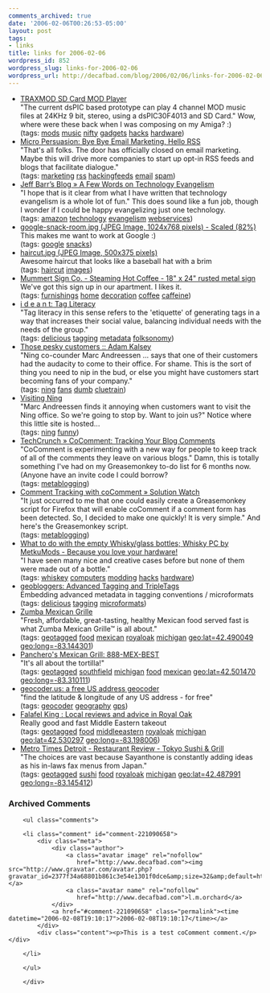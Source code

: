 ```yaml
---
comments_archived: true
date: '2006-02-06T00:26:53-05:00'
layout: post
tags:
- links
title: links for 2006-02-06
wordpress_id: 852
wordpress_slug: links-for-2006-02-06
wordpress_url: http://decafbad.com/blog/2006/02/06/links-for-2006-02-06
---
```

<ul class="delicious">
	<li>
		<div class="delicious-link"><a href="http://www.k9spud.com/traxmod/">TRAXMOD SD Card MOD Player</a></div>
		<div class="delicious-extended">"The current dsPIC based prototype can play 4 channel MOD music files at 24KHz 9 bit, stereo, using a dsPIC30F4013 and SD Card."  Wow, where were these back when I was composing on my Amiga? :)</div>
		<div class="delicious-tags">(tags: <a href="http://del.icio.us/deusx/mods">mods</a> <a href="http://del.icio.us/deusx/music">music</a> <a href="http://del.icio.us/deusx/nifty">nifty</a> <a href="http://del.icio.us/deusx/gadgets">gadgets</a> <a href="http://del.icio.us/deusx/hacks">hacks</a> <a href="http://del.icio.us/deusx/hardware">hardware</a>)</div>
	</li>
	<li>
		<div class="delicious-link"><a href="http://www.micropersuasion.com/2006/02/bye_bye_email_m.html">Micro Persuasion: Bye Bye Email Marketing, Hello RSS</a></div>
		<div class="delicious-extended">"That's all folks. The door has officially closed on email marketing. Maybe this will drive more companies to start up opt-in RSS feeds and blogs that facilitate dialogue."</div>
		<div class="delicious-tags">(tags: <a href="http://del.icio.us/deusx/marketing">marketing</a> <a href="http://del.icio.us/deusx/rss">rss</a> <a href="http://del.icio.us/deusx/hackingfeeds">hackingfeeds</a> <a href="http://del.icio.us/deusx/email">email</a> <a href="http://del.icio.us/deusx/spam">spam</a>)</div>
	</li>
	<li>
		<div class="delicious-link"><a href="http://www.syndic8.com/~jeff/blog/?p=414">Jeff Barr’s Blog » A Few Words on Technology Evangelism</a></div>
		<div class="delicious-extended">"I hope that is it clear from what I have written that technology evangelism is a whole lot of fun."  This does sound like a fun job, though I wonder if I could be happy evangelizing just one technology.</div>
		<div class="delicious-tags">(tags: <a href="http://del.icio.us/deusx/amazon">amazon</a> <a href="http://del.icio.us/deusx/technology">technology</a> <a href="http://del.icio.us/deusx/evangelism">evangelism</a> <a href="http://del.icio.us/deusx/webservices">webservices</a>)</div>
	</li>
	<li>
		<div class="delicious-link"><a href="http://www.valleywag.com/tech/google-snack-room.jpg">google-snack-room.jpg (JPEG Image, 1024x768 pixels) - Scaled (82%)</a></div>
		<div class="delicious-extended">This makes me want to work at Google :)</div>
		<div class="delicious-tags">(tags: <a href="http://del.icio.us/deusx/google">google</a> <a href="http://del.icio.us/deusx/snacks">snacks</a>)</div>
	</li>
	<li>
		<div class="delicious-link"><a href="http://i40.photobucket.com/albums/e226/juggy84/Random%20Pics/haircut.jpg">haircut.jpg (JPEG Image, 500x375 pixels)</a></div>
		<div class="delicious-extended">Awesome haircut that looks like a baseball hat with a brim</div>
		<div class="delicious-tags">(tags: <a href="http://del.icio.us/deusx/haircut">haircut</a> <a href="http://del.icio.us/deusx/images">images</a>)</div>
	</li>
	<li>
		<div class="delicious-link"><a href="http://www.mummertsignco.com/products/metal-signs/details.php?prdid=79">Mummert Sign Co. - Steaming Hot Coffee - 18" x 24" rusted metal sign</a></div>
		<div class="delicious-extended">We've got this sign up in our apartment.  I likes it.</div>
		<div class="delicious-tags">(tags: <a href="http://del.icio.us/deusx/furnishings">furnishings</a> <a href="http://del.icio.us/deusx/home">home</a> <a href="http://del.icio.us/deusx/decoration">decoration</a> <a href="http://del.icio.us/deusx/coffee">coffee</a> <a href="http://del.icio.us/deusx/caffeine">caffeine</a>)</div>
	</li>
	<li>
		<div class="delicious-link"><a href="http://ideant.typepad.com/ideant/2005/04/tag_literacy.html">i d e a n t: Tag Literacy</a></div>
		<div class="delicious-extended">"Tag literacy in this sense refers to the 'etiquette' of generating tags in a way that increases their social value, balancing individual needs with the needs of the group."</div>
		<div class="delicious-tags">(tags: <a href="http://del.icio.us/deusx/delicious">delicious</a> <a href="http://del.icio.us/deusx/tagging">tagging</a> <a href="http://del.icio.us/deusx/metadata">metadata</a> <a href="http://del.icio.us/deusx/folksonomy">folksonomy</a>)</div>
	</li>
	<li>
		<div class="delicious-link"><a href="http://kalsey.com/2006/02/those_pesky_customers/">Those pesky customers :: Adam Kalsey</a></div>
		<div class="delicious-extended">"Ning co-counder Marc Andreessen ... says that one of their customers had the audacity to come to their office. For shame. This is the sort of thing you need to nip in the bud, or else you might have customers start becoming fans of your company."</div>
		<div class="delicious-tags">(tags: <a href="http://del.icio.us/deusx/ning">ning</a> <a href="http://del.icio.us/deusx/fans">fans</a> <a href="http://del.icio.us/deusx/dumb">dumb</a> <a href="http://del.icio.us/deusx/cluetrain">cluetrain</a>)</div>
	</li>
	<li>
		<div class="delicious-link"><a href="http://visiting.ning.com/">Visiting Ning</a></div>
		<div class="delicious-extended">"Marc Andreessen finds it annoying when customers want to visit the Ning office. So we're going to stop by. Want to join us?"  Notice where this little site is hosted...</div>
		<div class="delicious-tags">(tags: <a href="http://del.icio.us/deusx/ning">ning</a> <a href="http://del.icio.us/deusx/funny">funny</a>)</div>
	</li>
	<li>
		<div class="delicious-link"><a href="http://www.techcrunch.com/2006/02/04/cocomment-managing-user-blog-comments/">TechCrunch » CoComment: Tracking Your Blog Comments</a></div>
		<div class="delicious-extended">"CoComment is experimenting with a new way for people to keep track of all of the comments they leave on various blogs."  Damn, this is totally something I've had on my Greasemonkey to-do list for 6 months now.  (Anyone have an invite code I could borrow?</div>
		<div class="delicious-tags">(tags: <a href="http://del.icio.us/deusx/metablogging">metablogging</a>)</div>
	</li>
	<li>
		<div class="delicious-link"><a href="http://www.solutionwatch.com/313/comment-tracking-with-cocomment/">Comment Tracking with coComment » Solution Watch</a></div>
		<div class="delicious-extended">"It just occurred to me that one could easily create a Greasemonkey script for Firefox that will enable coComment if a comment form has been detected. So, I decided to make one quickly! It is very simple."  And here's the Greasemonkey script.</div>
		<div class="delicious-tags">(tags: <a href="http://del.icio.us/deusx/metablogging">metablogging</a>)</div>
	</li>
	<li>
		<div class="delicious-link"><a href="http://www.metku.net/index.html?sect=view&n=1&path=mods/whiskypc/index_eng">What to do with the empty Whisky/glass bottles; Whisky PC by MetkuMods - Because you love your hardware!</a></div>
		<div class="delicious-extended">"I have seen many nice and creative cases before but none of them were made out of a bottle."</div>
		<div class="delicious-tags">(tags: <a href="http://del.icio.us/deusx/whiskey">whiskey</a> <a href="http://del.icio.us/deusx/computers">computers</a> <a href="http://del.icio.us/deusx/modding">modding</a> <a href="http://del.icio.us/deusx/hacks">hacks</a> <a href="http://del.icio.us/deusx/hardware">hardware</a>)</div>
	</li>
	<li>
		<div class="delicious-link"><a href="http://geobloggers.blogspot.com/2006/01/advanced-tagging-and-tripletags.html">geobloggers: Advanced Tagging and TripleTags</a></div>
		<div class="delicious-extended">Embedding advanced metadata in tagging conventions / microformats</div>
		<div class="delicious-tags">(tags: <a href="http://del.icio.us/deusx/delicious">delicious</a> <a href="http://del.icio.us/deusx/tagging">tagging</a> <a href="http://del.icio.us/deusx/microformats">microformats</a>)</div>
	</li>
	<li>
		<div class="delicious-link"><a href="http://www.zumbagrille.com/index.html">Zumba Mexican Grille</a></div>
		<div class="delicious-extended">"Fresh, affordable, great-tasting, healthy Mexican food served fast is what Zumba Mexican Grille™ is all about."</div>
		<div class="delicious-tags">(tags: <a href="http://del.icio.us/deusx/geotagged">geotagged</a> <a href="http://del.icio.us/deusx/food">food</a> <a href="http://del.icio.us/deusx/mexican">mexican</a> <a href="http://del.icio.us/deusx/royaloak">royaloak</a> <a href="http://del.icio.us/deusx/michigan">michigan</a> <a href="http://del.icio.us/deusx/geo:lat=42.490049">geo:lat=42.490049</a> <a href="http://del.icio.us/deusx/geo:long=-83.144301">geo:long=-83.144301</a>)</div>
	</li>
	<li>
		<div class="delicious-link"><a href="http://www.pancheros.com/locations.php">Panchero's Mexican Grill: 888-MEX-BEST</a></div>
		<div class="delicious-extended">"It's all about the tortilla!"</div>
		<div class="delicious-tags">(tags: <a href="http://del.icio.us/deusx/geotagged">geotagged</a> <a href="http://del.icio.us/deusx/southfield">southfield</a> <a href="http://del.icio.us/deusx/michigan">michigan</a> <a href="http://del.icio.us/deusx/food">food</a> <a href="http://del.icio.us/deusx/mexican">mexican</a> <a href="http://del.icio.us/deusx/geo:lat=42.501470">geo:lat=42.501470</a> <a href="http://del.icio.us/deusx/geo:long=-83.310111">geo:long=-83.310111</a>)</div>
	</li>
	<li>
		<div class="delicious-link"><a href="http://geocoder.us/">geocoder.us: a free US address geocoder</a></div>
		<div class="delicious-extended">"find the latitude & longitude of any US address - for free"</div>
		<div class="delicious-tags">(tags: <a href="http://del.icio.us/deusx/geocoder">geocoder</a> <a href="http://del.icio.us/deusx/geography">geography</a> <a href="http://del.icio.us/deusx/gps">gps</a>)</div>
	</li>
	<li>
		<div class="delicious-link"><a href="http://detroit.judysbook.com/food-drink-and-nightlife/restaurants/91686/Falafel_King.htm">Falafel King : Local reviews and advice in Royal Oak</a></div>
		<div class="delicious-extended">Really good and fast Middle Eastern takeout</div>
		<div class="delicious-tags">(tags: <a href="http://del.icio.us/deusx/geotagged">geotagged</a> <a href="http://del.icio.us/deusx/food">food</a> <a href="http://del.icio.us/deusx/middleeastern">middleeastern</a> <a href="http://del.icio.us/deusx/royaloak">royaloak</a> <a href="http://del.icio.us/deusx/michigan">michigan</a> <a href="http://del.icio.us/deusx/geo:lat=42.530297">geo:lat=42.530297</a> <a href="http://del.icio.us/deusx/geo:long=-83.198006">geo:long=-83.198006</a>)</div>
	</li>
	<li>
		<div class="delicious-link"><a href="http://www.metrotimes.com/guide/restaurants/review.asp?id=9634">Metro Times Detroit - Restaurant Review - Tokyo Sushi & Grill</a></div>
		<div class="delicious-extended">"The choices are vast because Sayanthone is constantly adding ideas as his in-laws fax menus from Japan."</div>
		<div class="delicious-tags">(tags: <a href="http://del.icio.us/deusx/geotagged">geotagged</a> <a href="http://del.icio.us/deusx/sushi">sushi</a> <a href="http://del.icio.us/deusx/food">food</a> <a href="http://del.icio.us/deusx/royaloak">royaloak</a> <a href="http://del.icio.us/deusx/michigan">michigan</a> <a href="http://del.icio.us/deusx/geo:lat=42.487991">geo:lat=42.487991</a> <a href="http://del.icio.us/deusx/geo:long=-83.145412">geo:long=-83.145412</a>)</div>
	</li>
</ul>

<div id="comments" class="comments archived-comments">
            <h3>Archived Comments</h3>
            
        <ul class="comments">
            
        <li class="comment" id="comment-221090658">
            <div class="meta">
                <div class="author">
                    <a class="avatar image" rel="nofollow" 
                       href="http://www.decafbad.com"><img src="http://www.gravatar.com/avatar.php?gravatar_id=2377f34a68801b861c3e54e1301f0dce&amp;size=32&amp;default=http://mediacdn.disqus.com/1320279820/images/noavatar32.png"/></a>
                    <a class="avatar name" rel="nofollow" 
                       href="http://www.decafbad.com">l.m.orchard</a>
                </div>
                <a href="#comment-221090658" class="permalink"><time datetime="2006-02-08T19:10:17">2006-02-08T19:10:17</time></a>
            </div>
            <div class="content"><p>This is a test coComment comment.</p></div>
            
        </li>
    
        </ul>
    
        </div>
    